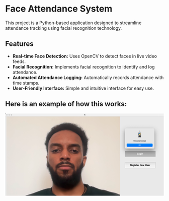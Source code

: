 # Face Attendance System

This project is a Python-based application designed to streamline attendance tracking using facial recognition technology.

## Features

- **Real-time Face Detection:** Uses OpenCV to detect faces in live video feeds.
- **Facial Recognition:** Implements facial recognition to identify and log attendance.
- **Automated Attendance Logging:** Automatically records attendance with time stamps.
- **User-Friendly Interface:** Simple and intuitive interface for easy use.

## Here is an example of how this works: 
<img width="1470" alt="carRentalz" src="https://github.com/tejex/faceAttendanceSystem/blob/main/faceAuth.png">

